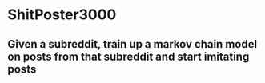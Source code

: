 # ShitPoster3000

## Given a subreddit, train up a markov chain model on posts from that subreddit and start imitating posts